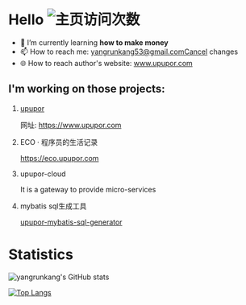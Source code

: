 # Hello ![主页访问次数](https://visitor-badge.glitch.me/badge?page_id=github_yangrunkang)

- 🌱 I’m currently learning **how to make money**
- 📫 How to reach me: yangrunkang53@gmail.comCancel changes
- 🌐 How to reach author's website: www.upupor.com

## I'm working on those projects:
1. [upupor](https://github.com/yangrunkang/upupor)

    网址: https://www.upupor.com

2. ECO · 程序员的生活记录

    https://eco.upupor.com

3. upupor-cloud  

    It is a gateway to provide micro-services

4. mybatis sql生成工具

    [upupor-mybatis-sql-generator](https://github.com/upupor/upupor-mybatis-sql-generator)

# Statistics

![yangrunkang's GitHub stats](https://github-readme-stats.vercel.app/api?username=yangrunkang&count_private=true&show_icons=true&theme=tokyonight&include_all_commits=true&show_owner=true)

[![Top Langs](https://github-readme-stats.vercel.app/api/top-langs/?username=yangrunkang&layout=compact)](https://github.com/yangrunkang)
